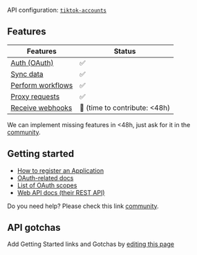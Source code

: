 API configuration: [`tiktok-accounts`](https://terapi.dev/providers.yaml)

## Features

| Features | Status |
| - | - |
| [Auth (OAuth)](/integrate/guides/authorize-an-api) | ✅ |
| [Sync data](/integrate/guides/sync-data-from-an-api) | ✅ |
| [Perform workflows](/integrate/guides/perform-workflows-with-an-api) | ✅ |
| [Proxy requests](/integrate/guides/proxy-requests-to-an-api) | ✅ |
| [Receive webhooks](/integrate/guides/receive-webhooks-from-an-api) | 🚫 (time to contribute: &lt;48h) |

We can implement missing features in &lt;48h, just ask for it in the [community](https://terapi.dev/slack).

## Getting started

-   [How to register an Application](https://business-api.tiktok.com/portal/docs)
-   [OAuth-related docs](https://business-api.tiktok.com/portal/docs)
-   [List of OAuth scopes](https://business-api.tiktok.com/portal/docs)
-   [Web API docs (their REST API)](https://business-api.tiktok.com/portal/docs)

Do you need help? Please check this link [community](https://terapi.dev/slack).

## API gotchas

Add Getting Started links and Gotchas by [editing this page](https://github.com/terapihq/terapi/tree/master/docs-v2/integrations/all/tiktok-accounts.mdx)